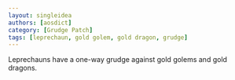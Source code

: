 ```yaml
---
layout: singleidea
authors: [aosdict]
category: [Grudge Patch]
tags: [leprechaun, gold golem, gold dragon, grudge]
---
```

Leprechauns have a one-way grudge against gold golems and gold dragons.
